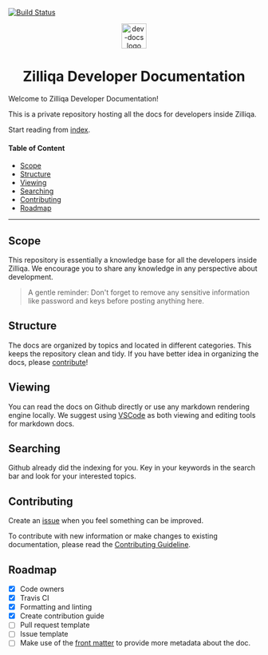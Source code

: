 <!-- markdownlint-disable MD033 MD041 MD002 -->

[![Build Status](https://travis-ci.com/Zilliqa/dev-docs.svg?token=rdJevspjJvn5HspEtBJU&branch=master)](https://travis-ci.com/Zilliqa/dev-docs)

<p align="center">
  <img alt="dev-docs logo" src="https://i.ibb.co/gDtknr3/dev-docs-log.png" height="50px" />
  <h1 align="center">Zilliqa Developer Documentation</h1>
</p>

Welcome to Zilliqa Developer Documentation!

This is a private repository hosting all the docs for developers inside Zilliqa.

Start reading from [index](index.md).

#### Table of Content

- [Scope](#scope)
- [Structure](#structure)
- [Viewing](#viewing)
- [Searching](#searching)
- [Contributing](#contributing)
- [Roadmap](#roadmap)

---

## Scope

This repository is essentially a knowledge base for all the developers inside Zilliqa. We encourage you to share any knowledge in any perspective about development.

> A gentle reminder: Don't forget to remove any sensitive information like password and keys before posting anything here.

## Structure

The docs are organized by topics and located in different categories. This keeps the repository clean and tidy. If you have better idea in organizing the docs, please [contribute](#contributing)!

## Viewing

You can read the docs on Github directly or use any markdown rendering engine locally. We suggest using [VSCode](https://github.com/Microsoft/vscode) as both viewing and editing tools for markdown docs.

## Searching

Github already did the indexing for you. Key in your keywords in the search bar and look for your interested topics.

## Contributing

Create an [issue](https://github.com/Zilliqa/dev-docs/issues) when you feel something can be improved.

To contribute with new information or make changes to existing documentation, please read the [Contributing Guideline](CONTRIBUTING.md).

## Roadmap

- [x] Code owners
- [x] Travis CI
- [x] Formatting and linting
- [x] Create contribution guide
- [ ] Pull request template
- [ ] Issue template
- [ ] Make use of the [front matter](https://jekyllrb.com/docs/front-matter/) to provide more metadata about the doc.
